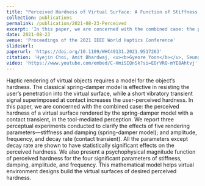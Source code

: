 ```yaml
---
title: "Perceived Hardness of Virtual Surface: A Function of Stiffness, Damping, and Contact Transient"
collection: publications
permalink: /publication/2021-08-23-Perceived
excerpt: 'In this paper, we are concerned with the combined case: the perceived hardness of a virtual surface rendered by the spring-damper model with a contact transient, in the tool-mediated perception.'
date: 2021-08-23
venue: 'Proceedings of the 2021 IEEE World Haptics Conference'
slidesurl: 
paperurl: 'https://doi.org/10.1109/WHC49131.2021.9517263'
citation: 'Hyejin Choi, Amit Bhardwaj, <u><b>Gyeore Yoon</b></u>, Seungmoon Choi'
video: 'https://www.youtube.com/embed/C-HmiSIQnSk?si=EOrVRO-mYE8Ahtvj'
---
```


Haptic rendering of virtual objects requires a model for the object’s hardness. The classical spring-damper model is effective in resisting the user’s penetration into the virtual surface, while a short vibratory transient signal superimposed at contact increases the user-perceived hardness. In this paper, we are concerned with the combined case: the perceived hardness of a virtual surface rendered by the spring-damper model with a contact transient, in the tool-mediated perception. We report three perceptual experiments conducted to clarify the effects of five rendering parameters—stiffness and damping (spring-damper model); and amplitude, frequency, and decay rate (contact transient). All the parameters except decay rate are shown to have statistically significant effects on the perceived hardness. We also present a psychophysical magnitude function of perceived hardness for the four significant parameters of stiffness, damping, amplitude, and frequency. This mathematical model helps virtual environment designs build the virtual surfaces of desired perceived hardness.
